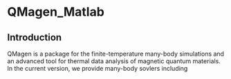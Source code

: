 # QMagen_Matlab # 
## Introduction ##
QMagen is a package for the finite-temperature many-body simulations and an advanced tool for thermal data analysis of magnetic quantum materials.
In the current version, we provide many-body sovlers including
